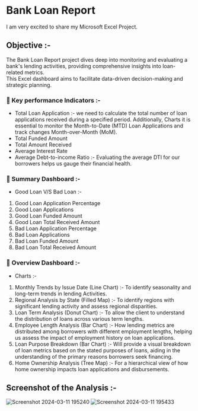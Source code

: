 # Bank Loan Report    
I am very excited to share my Microsoft Excel Project.

## Objective :-
The Bank Loan Report project dives deep into monitoring and evaluating a bank's lending activities, providing comprehensive insights into loan- related metrics.      
This Excel dashboard aims to facilitate data-driven decision-making and strategic planning.        

### 📌 Key performance Indicators :-
- Total Loan Application :- we need to calculate the total number of loan applications received during a specified period. Additionally, Charts it is essential to monitor the Month-to-Date (MTD) Loan Applications and track changes Month-over-Month (MoM).         
- Total Funded Amount             
- Total Amount Received           
- Average Interest Rate                    
- Average Debt-to-income Ratio :- Evaluating the average DTI for our borrowers helps us gauge their financial health.
            
### 📌 Summary Dashboard :-
- Good Loan V/S Bad Loan :-          
1. Good Loan Application Percentage                 
2. Good Loan Applications                   
3. Good Loan Funded Amount               
4. Good Loan Total Received Amount                                 
5. Bad Loan Application Percentage        
6. Bad Loan Applications         
7. Bad Loan Funded Amount        
8. Bad Loan Total Received Amount      

### 📌 Overview Dashboard :-
- Charts :-
1. Monthly Trends by Issue Date (Line Chart) :- To identify seasonality and long-term trends in lending Activities.
2. Regional Analysis by State (Filled Map) :- To identify regions with significant lending activity and assess regional disparities.
3. Loan Term Analysis (Donut Chart) :- To allow the client to understand the distribution of loans across various term lengths.
4. Employee Length Analysis (Bar Chart) :- How lending metrics are distributed among borrowers with different employment lengths, helping us assess the impact of employment history on loan applications.
5. Loan Purpose Breakdown (Bar Chart) :- Will provide a visual breakdown of loan metrics based on the stated purposes of loans, aiding in the understanding of the primary reasons borrowers seek financing.
6. Home Ownership Analysis (Tree Map) :- For a hierarchical view of how home ownership impacts loan applications and disbursements.

## Screenshot of the Analysis :-
![Screenshot 2024-03-11 195240](https://github.com/MyProjects-5/Bank_Loan_Report/assets/140932670/8977de17-df0e-4571-8e79-50ad78b46845)
![Screenshot 2024-03-11 195433](https://github.com/MyProjects-5/Bank_Loan_Report/assets/140932670/1cadba3f-85e0-4acb-bbe8-8117f2893261)





